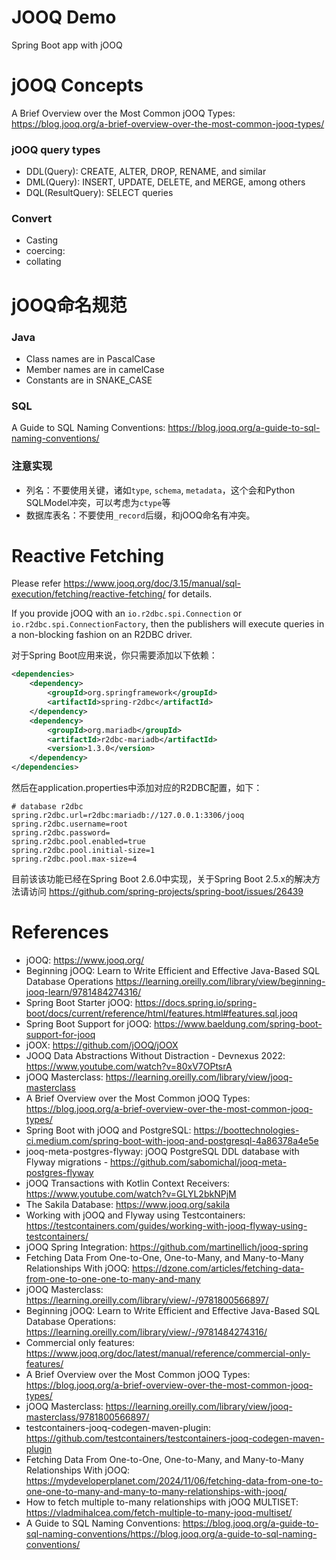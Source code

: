 JOOQ Demo
=============================
Spring Boot app with jOOQ

# jOOQ Concepts

A Brief Overview over the Most Common jOOQ Types: https://blog.jooq.org/a-brief-overview-over-the-most-common-jooq-types/

### jOOQ query types

- DDL(Query): CREATE, ALTER, DROP, RENAME, and similar
- DML(Query): INSERT, UPDATE, DELETE, and MERGE, among others
- DQL(ResultQuery): SELECT queries

### Convert

- Casting
- coercing:
- collating

# jOOQ命名规范


### Java

- Class names are in PascalCase
- Member names are in camelCase
- Constants are in SNAKE_CASE

### SQL

A Guide to SQL Naming Conventions: https://blog.jooq.org/a-guide-to-sql-naming-conventions/

### 注意实现

- 列名：不要使用关键，诸如`type`, `schema`, `metadata`，这个会和Python SQLModel冲突，可以考虑为`ctype`等
- 数据库表名：不要使用`_record`后缀，和jOOQ命名有冲突。



# Reactive Fetching

Please refer https://www.jooq.org/doc/3.15/manual/sql-execution/fetching/reactive-fetching/ for details.

If you provide jOOQ with an `io.r2dbc.spi.Connection` or `io.r2dbc.spi.ConnectionFactory`,
then the publishers will execute queries in a non-blocking fashion on an R2DBC driver.

对于Spring Boot应用来说，你只需要添加以下依赖：

```xml
<dependencies>
    <dependency>
        <groupId>org.springframework</groupId>
        <artifactId>spring-r2dbc</artifactId>
    </dependency>
    <dependency>
        <groupId>org.mariadb</groupId>
        <artifactId>r2dbc-mariadb</artifactId>
        <version>1.3.0</version>
    </dependency>
</dependencies>
```

然后在application.properties中添加对应的R2DBC配置，如下：

```properties
# database r2dbc
spring.r2dbc.url=r2dbc:mariadb://127.0.0.1:3306/jooq
spring.r2dbc.username=root
spring.r2dbc.password=
spring.r2dbc.pool.enabled=true
spring.r2dbc.pool.initial-size=1
spring.r2dbc.pool.max-size=4
```

目前该该功能已经在Spring Boot 2.6.0中实现，关于Spring Boot 2.5.x的解决方法请访问 https://github.com/spring-projects/spring-boot/issues/26439

# References

* jOOQ: https://www.jooq.org/
* Beginning jOOQ: Learn to Write Efficient and Effective Java-Based SQL Database Operations  https://learning.oreilly.com/library/view/beginning-jooq-learn/9781484274316/
* Spring Boot Starter jOOQ: https://docs.spring.io/spring-boot/docs/current/reference/html/features.html#features.sql.jooq
* Spring Boot Support for jOOQ: https://www.baeldung.com/spring-boot-support-for-jooq
* jOOX: https://github.com/jOOQ/jOOX
* JOOQ Data Abstractions Without Distraction - Devnexus 2022: https://www.youtube.com/watch?v=80xV7OPtsrA
* jOOQ Masterclass: https://learning.oreilly.com/library/view/jooq-masterclass
* A Brief Overview over the Most Common jOOQ Types: https://blog.jooq.org/a-brief-overview-over-the-most-common-jooq-types/
* Spring Boot with jOOQ and PostgreSQL: https://boottechnologies-ci.medium.com/spring-boot-with-jooq-and-postgresql-4a86378a4e5e
* jooq-meta-postgres-flyway: jOOQ PostgreSQL DDL database with Flyway migrations - https://github.com/sabomichal/jooq-meta-postgres-flyway
* jOOQ Transactions with Kotlin Context Receivers: https://www.youtube.com/watch?v=GLYL2bkNPjM
* The Sakila Database: https://www.jooq.org/sakila
* Working with jOOQ and Flyway using Testcontainers: https://testcontainers.com/guides/working-with-jooq-flyway-using-testcontainers/
* jOOQ Spring Integration: https://github.com/martinellich/jooq-spring
* Fetching Data From One-to-One, One-to-Many, and Many-to-Many Relationships With jOOQ: https://dzone.com/articles/fetching-data-from-one-to-one-one-to-many-and-many
* jOOQ Masterclass: https://learning.oreilly.com/library/view/-/9781800566897/
* Beginning jOOQ: Learn to Write Efficient and Effective Java-Based SQL Database Operations: https://learning.oreilly.com/library/view/-/9781484274316/
* Commercial only features: https://www.jooq.org/doc/latest/manual/reference/commercial-only-features/
* A Brief Overview over the Most Common jOOQ Types: https://blog.jooq.org/a-brief-overview-over-the-most-common-jooq-types/
* jOOQ Masterclass: https://learning.oreilly.com/library/view/jooq-masterclass/9781800566897/
* testcontainers-jooq-codegen-maven-plugin: https://github.com/testcontainers/testcontainers-jooq-codegen-maven-plugin
* Fetching Data From One-to-One, One-to-Many, and Many-to-Many Relationships With jOOQ: https://mydeveloperplanet.com/2024/11/06/fetching-data-from-one-to-one-one-to-many-and-many-to-many-relationships-with-jooq/
* How to fetch multiple to-many relationships with jOOQ MULTISET: https://vladmihalcea.com/fetch-multiple-to-many-jooq-multiset/
* A Guide to SQL Naming Conventions: https://blog.jooq.org/a-guide-to-sql-naming-conventions/https://blog.jooq.org/a-guide-to-sql-naming-conventions/

